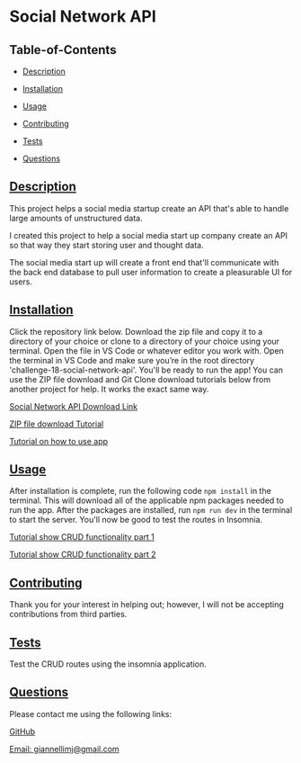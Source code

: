 
  # Social Network API
  
   

  ## Table-of-Contents

  * [Description](#description)
  * [Installation](#installation)
  * [Usage](#usage)
   
  * [Contributing](#contributing)
  * [Tests](#tests)
  * [Questions](#questions)
  
  ## [Description](#table-of-contents)

  This project helps a social media startup create an API that's able to handle large amounts of unstructured data.

  I created this project to help a social media start up company create an API so that way they start storing user and thought data.

  The social media start up will create a front end that'll communicate with the back end database to pull user information to create a pleasurable UI for users.

  ## [Installation](#table-of-contents)

  Click the repository link below. Download the zip file and copy it to a directory of your choice or clone to a directory of your choice using your terminal.  Open the file in VS Code or whatever editor you work with. Open the terminal in VS Code and make sure you’re in the root directory 'challenge-18-social-network-api'. You'll be ready to run the app! You can use the ZIP file download and Git Clone download tutorials below from another project for help. It works the exact same way. 

  [Social Network API Download Link](https://github.com/mjgiannelli/challenge-18-social-network-api)

  [ZIP file download Tutorial](https://drive.google.com/file/d/1Es77aULk006BU_krKsyRvkA5YwO5_yvE/view)

  [Tutorial on how to use app](https://drive.google.com/file/d/12OmYO3yFavXpJ8TYIvw9rWzXFhX3TsnC/view)

  ## [Usage](#table-of-contents)

  After installation is complete, run the following code `npm install` in the terminal. This will download all of the applicable npm packages needed to run the app. After the packages are installed, run `npm run dev` in the terminal to start the server. You'll now be good to test the routes in Insomnia.

  [Tutorial show CRUD functionality part 1](https://drive.google.com/file/d/141p0UH4Mt8L5DZh9fJxQR3UT4QyDf1nI/view)

  [Tutorial show CRUD functionality part 2](https://drive.google.com/file/d/1iBaC3txpxf8zI532AFie1qtSnWTdaHYI/view)
  
  ## [Contributing](#table-of-contents)
  
  
  Thank you for your interest in helping out; however, I will not be accepting contributions from third parties.
    

  ## [Tests](#table-of-contents)

  Test the CRUD routes using the insomnia application.

  ## [Questions](#table-of-contents)

  Please contact me using the following links:

  [GitHub](https://github.com/mjgiannelli)

  [Email: giannellimj@gmail.com](mailto:giannellimj@gmail.com)